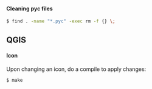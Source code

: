 #### Cleaning pyc files
```bash
$ find . -name "*.pyc" -exec rm -f {} \;
```



## QGIS
#### Icon
Upon changing an icon, do a compile to apply changes:
```bash
$ make
```
